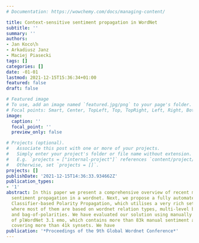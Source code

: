 ```yaml
---
# Documentation: https://wowchemy.com/docs/managing-content/

title: Context-sensitive sentiment propagation in WordNet
subtitle: ''
summary: ''
authors:
- Jan Koco\ŉ
- Arkadiusz Janz
- Maciej Piasecki
tags: []
categories: []
date: -01-01
lastmod: 2021-12-15T15:36:34+01:00
featured: false
draft: false

# Featured image
# To use, add an image named `featured.jpg/png` to your page's folder.
# Focal points: Smart, Center, TopLeft, Top, TopRight, Left, Right, BottomLeft, Bottom, BottomRight.
image:
  caption: ''
  focal_point: ''
  preview_only: false

# Projects (optional).
#   Associate this post with one or more of your projects.
#   Simply enter your project's folder or file name without extension.
#   E.g. `projects = ["internal-project"]` references `content/project/deep-learning/index.md`.
#   Otherwise, set `projects = []`.
projects: []
publishDate: '2021-12-15T14:36:33.934662Z'
publication_types:
- '1'
abstract: In this paper we present a comprehensive overview of recent methods of the
  sentiment propagation in a wordnet. Next, we propose a fully automated method called
  Classifier-based Polarity Propagation, which utilises a very rich set of features,
  where most of them are based on wordnet relation types, multi-level bag-of-synsets
  and bag-of-polarities. We have evaluated our solution using manually annotated part
  of plWordNet 3.1 emo, which contains more than 83k manual sentiment annotations,
  covering more than 41k synsets. We have
publication: '*Proceedings of the 9th Global Wordnet Conference*'
---
```

